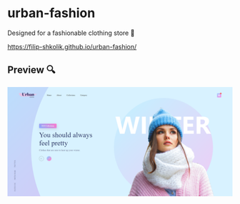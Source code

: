 # urban-fashion

Designed for a fashionable clothing store 🧤

https://filip-shkolik.github.io/urban-fashion/

## Preview :mag:
![Image alt](https://github.com/filip-shkolik/urban-fashion/blob/main/preview/preview.png)
